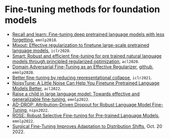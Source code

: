 
# Fine-tuning methods for foundation models

- [Recall and learn: Fine-tuning deep pretrained language models with less forgetting](https://arxiv.org/abs/2004.12651), `emnlp2018`.
- [Mixout: Effective regularization to finetune large-scale pretrained language models](https://arxiv.org/abs/1909.11299), `iclr2020`.
- [Smart: Robust and efficient fine-tuning for pre trained natural language models through principled regularized optimization](https://arxiv.org/abs/1911.03437), `acl2020`.
- [Domain Adversarial Fine-Tuning as an Effective Regularizer](https://arxiv.org/abs/2009.13366), [github](https://github.com/GeorgeVern/AFTERV1.0), `emnlp2020`.
- [Better fine-tuning by reducing representational collapse](https://arxiv.org/abs/2008.03156), `iclr2021`.
- [NoisyTune: A Little Noise Can Help You Finetune Pretrained Language Models Better](https://arxiv.org/pdf/2202.12024.pdf), `acl2022`.
- [Raise a child in large language model: Towards effective and generalizable fine-tuning](https://arxiv.org/abs/2109.05687), `emnlp2022`.
- [AD-DROP: Attribution-Driven Dropout for Robust Language Model Fine-Tuning](https://arxiv.org/pdf/2210.05883.pdf), `nips2022`.
- [ROSE: Robust Selective Fine-tuning for Pre-trained Language Models](https://arxiv.org/pdf/2210.09658.pdf), `emnlp2022`.
- [Surgical Fine-Tuning Improves Adaptation to Distribution Shifts](https://arxiv.org/pdf/2210.11466.pdf), Oct. 20 2022.
